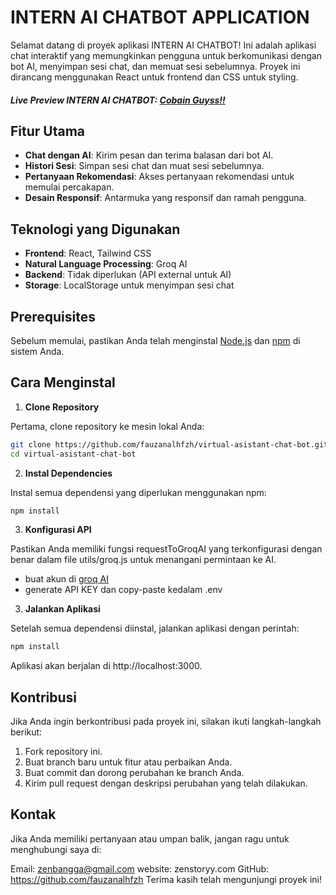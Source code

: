 # INTERN AI CHATBOT APPLICATION

Selamat datang di proyek aplikasi INTERN AI CHATBOT! Ini adalah aplikasi chat interaktif yang memungkinkan pengguna untuk berkomunikasi dengan bot AI, menyimpan sesi chat, dan memuat sesi sebelumnya. Proyek ini dirancang menggunakan React untuk frontend dan CSS untuk styling.

##### Live Preview INTERN AI CHATBOT: [Cobain Guyss!!](https://ai-chat-zeta-gilt.vercel.app)

## Fitur Utama

- **Chat dengan AI**: Kirim pesan dan terima balasan dari bot AI.
- **Histori Sesi**: Simpan sesi chat dan muat sesi sebelumnya.
- **Pertanyaan Rekomendasi**: Akses pertanyaan rekomendasi untuk memulai percakapan.
- **Desain Responsif**: Antarmuka yang responsif dan ramah pengguna.

## Teknologi yang Digunakan

- **Frontend**: React, Tailwind CSS
- **Natural Language Processing**: Groq AI
- **Backend**: Tidak diperlukan (API external untuk AI)
- **Storage**: LocalStorage untuk menyimpan sesi chat

## Prerequisites

Sebelum memulai, pastikan Anda telah menginstal [Node.js](https://nodejs.org/) dan [npm](https://www.npmjs.com/) di sistem Anda.

## Cara Menginstal

1. **Clone Repository**

Pertama, clone repository ke mesin lokal Anda:

```bash
git clone https://github.com/fauzanalhfzh/virtual-asistant-chat-bot.git
cd virtual-asistant-chat-bot
```

2. **Instal Dependencies**

Instal semua dependensi yang diperlukan menggunakan npm:

```bash
npm install
```

3. **Konfigurasi API**

Pastikan Anda memiliki fungsi requestToGroqAI yang terkonfigurasi dengan benar dalam file utils/groq.js untuk menangani permintaan ke AI.

- buat akun di [groq AI](https://console.groq.com/)
- generate API KEY dan copy-paste kedalam .env

3. **Jalankan Aplikasi**

Setelah semua dependensi diinstal, jalankan aplikasi dengan perintah:

```bash
npm install
```

Aplikasi akan berjalan di http://localhost:3000.

## Kontribusi

Jika Anda ingin berkontribusi pada proyek ini, silakan ikuti langkah-langkah berikut:

1. Fork repository ini.
2. Buat branch baru untuk fitur atau perbaikan Anda.
3. Buat commit dan dorong perubahan ke branch Anda.
4. Kirim pull request dengan deskripsi perubahan yang telah dilakukan.

## Kontak

Jika Anda memiliki pertanyaan atau umpan balik, jangan ragu untuk menghubungi saya di:

Email: zenbangga@gmail.com
website: zenstoryy.com
GitHub: https://github.com/fauzanalhfzh
Terima kasih telah mengunjungi proyek ini!
